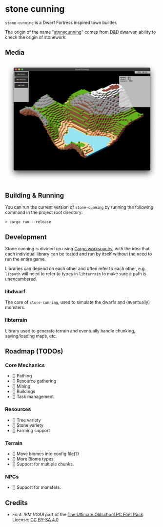 # stone cunning

`stone-cunning` is a Dwarf Fortress inspired town builder.

The origin of the name "[stonecunning](https://roll20.net/compendium/dnd5e/Dwarf#content)" comes from D&D dwarven ability to check the origin of stonework.

## Media

![In-game screenshot](docs/screenshot.png)

## Building & Running

You can run the current version of `stone-cunning` by running the following
command in the project root directory:

    > cargo run --release


## Development

Stone cunning is divided up using [Cargo workspaces][cargo-workspaces], with
the idea that each individual library can be tested and run by itself without the need to run the entire game.

[cargo-workspaces]: https://doc.rust-lang.org/book/ch14-03-cargo-workspaces.html

Libraries can depend on each other and often refer to each other, e.g. `libpath`
will need to refer to types in `libterrain` to make sure a path is unencumbered.

### libdwarf

The core of `stone-cunning`, used to simulate the dwarfs and (eventually) monsters.

### libterrain

Library used to generate terrain and eventually handle chunking, saving/loading
maps, etc.

## Roadmap (TODOs)

### Core Mechanics
- [] Pathing
- [] Resource gathering
- [] Mining
- [] Buildings
- [] Task management

### Resources
- [] Tree variety
- [] Stone variety
- [] Farming support

### Terrain
- [] Move biomes into config file(?)
- [] More Biome types.
- [] Support for multiple chunks.

### NPCs
- [] Support for monsters.


## Credits

* Font: *IBM VGA8* part of the [The Ultimate Oldschool PC Font Pack](https://int10h.org/oldschool-pc-fonts/). License: [CC BY-SA 4.0](http://creativecommons.org/licenses/by-sa/4.0/)
